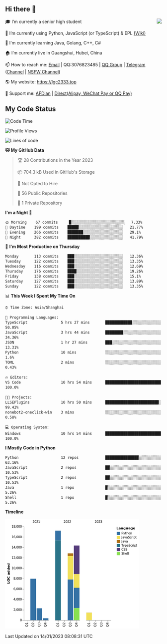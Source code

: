 ## Hi there 👋

<div width="50%">
<img align="right" src="https://readme.lgc2333.top/api?username=lgc2333&show_icons=true" />
</div>

🎓 I’m currently a senior high student

📝 I’m currently using Python, JavaScript (or TypeScript) & EPL [(Wiki)](https://en.wikipedia.org/wiki/Easy_Programming_Language)

📒 I'm currently learning Java, Golang, C++, C#

🏠 I’m currently live in Guangshui, Hubei, China

📫 How to reach me: [Email](mailto:lgc2333@126.com) | QQ:3076823485 | [QQ Group](https://jq.qq.com/?_wv=1027&k=ktwOHdU2) | [Telegram](https://t.me/@lgc2333) ([Channel](https://t.me/stu2333_pd) | [NSFW Channel](https://t.me/stu_collection))

🌎 My website: <https://lgc2333.top>

🤝 Support me: [AFDian](https://afdian.net/@lgc2333) | [Direct(Alipay, WeChat Pay or QQ Pay)](https://s2.loli.net/2022/02/03/MLqe53BjWOAhpcF.png)

## My Code Status

<!--START_SECTION:waka-->
![Code Time](http://img.shields.io/badge/Code%20Time-986%20hrs%2056%20mins-blue)

![Profile Views](http://img.shields.io/badge/Profile%20Views-31-blue)

![Lines of code](https://img.shields.io/badge/From%20Hello%20World%20I%27ve%20Written-57%20Thousand%20lines%20of%20code-blue)

**🐱 My GitHub Data** 

> 🏆 28 Contributions in the Year 2023
 > 
> 📦 704.3 kB Used in GitHub's Storage 
 > 
> 🚫 Not Opted to Hire
 > 
> 📜 56 Public Repositories 
 > 
> 🔑 1 Private Repository 
 > 
**I'm a Night 🦉** 

```text
🌞 Morning    67 commits     █░░░░░░░░░░░░░░░░░░░░░░░░   7.33% 
🌆 Daytime    199 commits    █████░░░░░░░░░░░░░░░░░░░░   21.77% 
🌃 Evening    266 commits    ███████░░░░░░░░░░░░░░░░░░   29.1% 
🌙 Night      382 commits    ██████████░░░░░░░░░░░░░░░   41.79%

```
📅 **I'm Most Productive on Thursday** 

```text
Monday       113 commits    ███░░░░░░░░░░░░░░░░░░░░░░   12.36% 
Tuesday      122 commits    ███░░░░░░░░░░░░░░░░░░░░░░   13.35% 
Wednesday    116 commits    ███░░░░░░░░░░░░░░░░░░░░░░   12.69% 
Thursday     176 commits    ████░░░░░░░░░░░░░░░░░░░░░   19.26% 
Friday       138 commits    ███░░░░░░░░░░░░░░░░░░░░░░   15.1% 
Saturday     127 commits    ███░░░░░░░░░░░░░░░░░░░░░░   13.89% 
Sunday       122 commits    ███░░░░░░░░░░░░░░░░░░░░░░   13.35%

```


📊 **This Week I Spent My Time On** 

```text
⌚︎ Time Zone: Asia/Shanghai

💬 Programming Languages: 
TypeScript               5 hrs 27 mins       ████████████░░░░░░░░░░░░░   50.05% 
JavaScript               3 hrs 44 mins       ████████░░░░░░░░░░░░░░░░░   34.36% 
JSON                     1 hr 27 mins        ███░░░░░░░░░░░░░░░░░░░░░░   13.31% 
Python                   10 mins             ░░░░░░░░░░░░░░░░░░░░░░░░░   1.6% 
TOML                     2 mins              ░░░░░░░░░░░░░░░░░░░░░░░░░   0.43%

🔥 Editors: 
VS Code                  10 hrs 54 mins      █████████████████████████   100.0%

🐱‍💻 Projects: 
LLSEPlugins              10 hrs 50 mins      ████████████████████████░   99.42% 
nonebot2-oneclick-win    3 mins              ░░░░░░░░░░░░░░░░░░░░░░░░░   0.58%

💻 Operating System: 
Windows                  10 hrs 54 mins      █████████████████████████   100.0%

```

**I Mostly Code in Python** 

```text
Python                   12 repos            ███████████████░░░░░░░░░░   63.16% 
JavaScript               2 repos             ██░░░░░░░░░░░░░░░░░░░░░░░   10.53% 
TypeScript               2 repos             ██░░░░░░░░░░░░░░░░░░░░░░░   10.53% 
Java                     1 repo              █░░░░░░░░░░░░░░░░░░░░░░░░   5.26% 
Shell                    1 repo              █░░░░░░░░░░░░░░░░░░░░░░░░   5.26%

```


**Timeline**

![Chart not found](https://raw.githubusercontent.com/lgc2333/lgc2333/main/charts/bar_graph.png) 


 Last Updated on 14/01/2023 08:08:31 UTC
<!--END_SECTION:waka-->
